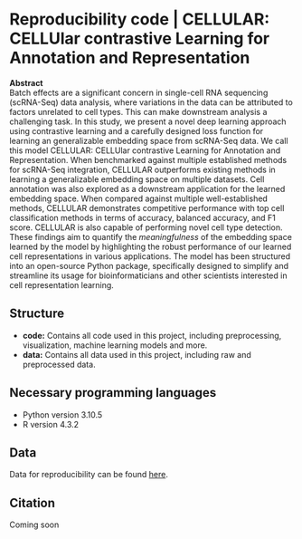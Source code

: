 # Reproducibility code | CELLULAR: CELLUlar contrastive Learning for Annotation and Representation

**Abstract**
<br>
Batch effects are a significant concern in single-cell RNA sequencing (scRNA-Seq) data analysis, where variations in the data can be attributed to factors unrelated to cell types. This can make downstream analysis a challenging task. In this study, we present a novel deep learning approach using contrastive learning and a carefully designed loss function for learning an generalizable embedding space from scRNA-Seq data. We call this model CELLULAR: CELLUlar contrastive Learning for Annotation and Representation. When benchmarked against multiple established methods for scRNA-Seq integration, CELLULAR outperforms existing methods in learning a generalizable embedding space on multiple datasets. Cell annotation was also explored as a downstream application for the learned embedding space. When compared against multiple well-established methods, CELLULAR demonstrates competitive performance with top cell classification methods in terms of accuracy, balanced accuracy, and F1 score. CELLULAR is also capable of performing novel cell type detection. These findings aim to quantify the *meaningfulness* of the embedding space learned by the model by highlighting the robust performance of our learned cell representations in various applications. The model has been structured into an open-source Python package, specifically designed to simplify and streamline its usage for bioinformaticians and other scientists interested in cell representation learning.

## Structure
- **code:** Contains all code used in this project, including preprocessing, visualization, machine learning models and more.
- **data:** Contains all data used in this project, including raw and preprocessed data.

## Necessary programming languages
- Python version 3.10.5
- R version 4.3.2

## Data
Data for reproducibility can be found [here](https://doi.org/10.5281/zenodo.10959788).

## Citation
Coming soon
